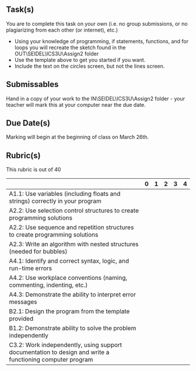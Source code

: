 Task(s)
-------
You are to complete this task on your own (i.e. no group submissions, or no plagiarizing from each other (or internet), etc.)
* Using your knowledge of programming, if statements, functions, and for loops you will recreate the sketch found in the OUT\SEIDEL\ICS3U\Assign2 folder
* Use the template above to get you started if you want.
* Include the text on the circles screen, but not the lines screen.

Submissables
------------
Hand in a copy of your work to the IN\SEIDEL\ICS3U\Assign2 folder - your teacher will mark this at your computer near the due date.

Due Date(s)
----------
Marking will begin at the beginning of class on March 26th.

Rubric(s)
---------
This rubric is out of 40

| | 0 | 1 | 2 | 3 | 4 |
|---| --- | --- | --- | --- | --- |
|A1.1: Use variables (including floats and strings) correctly in your program  | | | | | |
|A2.2: Use selection control structures to create programming solutions  | | | | | |
|A2.2: Use sequence and repetition structures to create programming solutions  | | | | | |
|A2.3: Write an algorithm with nested structures (needed for bubbles) | | | | | |
|A4.1: Identify and correct syntax, logic, and run-time errors  | | | | | |
|A4.2: Use workplace conventions (naming, commenting, indenting, etc.)  | | | | | |
|A4.3: Demonstrate the ability to interpret error messages  | | | | | |
|B2.1: Design the program from the template provided  | | | | | |
|B1.2: Demonstrate ability to solve the problem independently | | | | | |
|C3.2: Work independently, using support documentation to design and write a functioning computer program  | | | | | |
